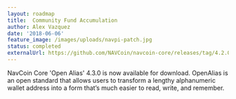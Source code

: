 ```yaml
---
layout: roadmap
title:  Community Fund Accumulation
author: Alex Vazquez
date: '2018-06-06'
feature_image: /images/uploads/navpi-patch.jpg
status: completed
externalUrl: https://github.com/NAVCoin/navcoin-core/releases/tag/4.2.0/
---
```


NavCoin Core 'Open Alias' 4.3.0 is now available for download. OpenAlias is an open standard that allows users to transform a lengthy alphanumeric wallet address into a form that’s much easier to read, write, and remember.
